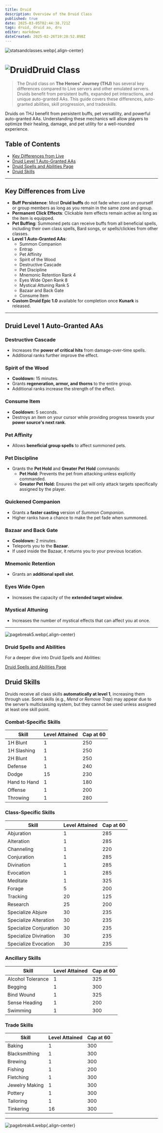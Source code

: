 ```yaml
---
title: Druid
description: Overview of the Druid Class
published: true
date: 2025-03-05T02:44:38.721Z
tags: druid, druid aa, dru
editor: markdown
dateCreated: 2025-02-26T19:28:52.898Z
---
```


![statsandclasses.webp](/classes-and-abilities/statsandclasses.webp){.align-center}

# ![Druid](/druid.gif)Druid Class


> The Druid class on **The Heroes' Journey (THJ)** has several key differences compared to Live servers and other emulated servers. Druids benefit from persistent buffs, expanded pet interactions, and unique auto-granted AAs. This guide covers these differences, auto-granted abilities, skill progression, and tradeskills.

Druids on THJ benefit from persistent buffs, pet versatility, and powerful auto-granted AAs. Understanding these mechanics will allow players to optimize their healing, damage, and pet utility for a well-rounded experience.

## Table of Contents

- [Key Differences from Live](#key-differences-from-live)
- [Druid Level 1 Auto-Granted AAs](#druid-level-1-auto-granted-aas)
- [Druid Spells and Abilities Page](#druid-spells-and-abilities)
- [Druid Skills](#druid-skills)

---

## Key Differences from Live

- **Buff Persistence**: Most **Druid buffs** do not fade when cast on yourself or group members as long as you remain in the same zone and group.  
- **Permanent Click Effects**: Clickable item effects remain active as long as the item is equipped.  
- **Pet Buffing**: Summoned pets can receive buffs from all beneficial spells, including their own class spells, Bard songs, or spells/clickies from other classes.  
- **Level 1 Auto-Granted AAs**:
  - Summon Companion
  - Entrap
  - Pet Affinity
  - Spirit of the Wood
  - Destructive Cascade
  - Pet Discipline
  - Mnemonic Retention Rank 4
  - Eyes Wide Open Rank 8
  - Mystical Attuning Rank 5
  - Bazaar and Back Gate
  - Consume Item
- **Custom Druid Epic 1.0** available for completion once **Kunark** is released.

---

## Druid Level 1 Auto-Granted AAs

### Destructive Cascade

- Increases the **power of critical hits** from damage-over-time spells.
- Additional ranks further improve the effect.

### Spirit of the Wood

- **Cooldown:** 15 minutes.  
- Grants **regeneration, armor, and thorns** to the entire group.  
- Additional ranks increase the strength of the effect.

### Consume Item

- **Cooldown:** 5 seconds.  
- Destroys an item on your cursor while providing progress towards your **power source's next rank**.

### Pet Affinity

- Allows **beneficial group spells** to affect summoned pets.

### Pet Discipline

- Grants the **Pet Hold** and **Greater Pet Hold** commands:
  - **Pet Hold:** Prevents the pet from attacking unless explicitly commanded.  
  - **Greater Pet Hold:** Ensures the pet will only attack targets specifically assigned by the player.

### Quickened Companion

- Grants a **faster casting** version of *Summon Companion*.  
- Higher ranks have a chance to make the pet fade when summoned.

### Bazaar and Back Gate

- **Cooldown:** 2 minutes.  
- Teleports you to the **Bazaar**.  
- If used inside the Bazaar, it returns you to your previous location.

### Mnemonic Retention

- Grants an **additional spell slot**.

### Eyes Wide Open

- Increases the capacity of the **extended target window**.

### Mystical Attuning

- Increases the number of mystical effects that can affect you at once.

---

![pagebreak5.webp](/pagebreak5.webp){.align-center}

### Druid Spells and Abilities

For a deeper dive into Druid Spells and Abilities:

[Druid Spells and Abilities Page](/classes-and-abilities/spells-and-abilities/dru)


## Druid Skills

Druids receive all class skills **automatically at level 1**, increasing them through use. Some skills (e.g., *Mend* or *Remove Trap*) may appear due to the server’s multiclassing system, but they cannot be used unless assigned at least one skill point.

### Combat-Specific Skills

| Skill         | Level Attained | Cap at 60 |
|---------------|----------------|-----------|
| 1H Blunt      | 1              | 250       |
| 1H Slashing   | 1              | 250       |
| 2H Blunt      | 1              | 250       |
| Defense       | 1              | 240       |
| Dodge         | 15             | 230       |
| Hand to Hand  | 1              | 180       |
| Offense       | 1              | 200       |
| Throwing      | 1              | 280       |

### Class-Specific Skills

| Skill                 | Level Attained | Cap at 60 |
|-----------------------|----------------|-----------|
| Abjuration            | 1              | 285       |
| Alteration            | 1              | 285       |
| Channeling            | 1              | 220       |
| Conjuration           | 1              | 285       |
| Divination            | 1              | 285       |
| Evocation             | 1              | 285       |
| Meditate              | 1              | 325       |
| Forage                | 5              | 200       |
| Tracking              | 20             | 125       |
| Research              | 25             | 200       |
| Specialize Abjure     | 30             | 235       |
| Specialize Alteration | 30             | 235       |
| Specialize Conjuration| 30             | 235       |
| Specialize Divination | 30             | 235       |
| Specialize Evocation  | 30             | 235       |

### Ancillary Skills

| Skill             | Level Attained | Cap at 60 |
|-------------------|----------------|-----------|
| Alcohol Tolerance | 1              | 325       |
| Begging           | 1              | 300       |
| Bind Wound        | 1              | 325       |
| Sense Heading     | 1              | 200       |
| Swimming          | 1              | 300       |

### Trade Skills

| Skill           | Level Attained | Cap at 60 |
|-----------------|----------------|-----------|
| Baking          | 1              | 300       |
| Blacksmithing   | 1              | 300       |
| Brewing         | 1              | 300       |
| Fishing         | 1              | 200       |
| Fletching       | 1              | 300       |
| Jewelry Making  | 1              | 300       |
| Pottery         | 1              | 300       |
| Tailoring       | 1              | 300       |
| Tinkering       | 16             | 300       |

---

![pagebreak4.webp](/pagebreak4.webp){.align-center}
